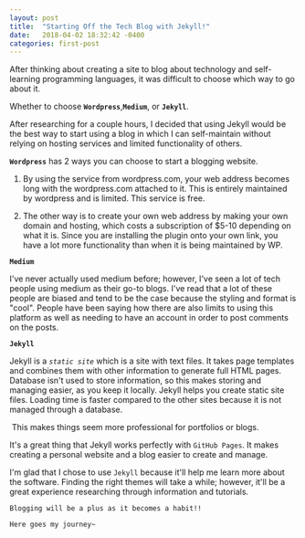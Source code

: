 ```yaml
---
layout: post
title:  "Starting Off the Tech Blog with Jekyll!"
date:   2018-04-02 18:32:42 -0400
categories: first-post
---
```

After thinking about creating a site to blog about technology and self-learning programming languages, it was difficult to choose which way to go about it. 

Whether to choose **`Wordpress`**,**`Medium`**, or **`Jekyll`**.

After researching for a couple hours, I decided that using Jekyll would be the best way to start using a blog in which I can self-maintain without relying on hosting services and limited functionality of others.

**`Wordpress`** has 2 ways you can choose to start a blogging website. 

1) By using the service from wordpress.com, your web address becomes long with the wordpress.com attached to it. This is entirely maintained by wordpress and is limited. This service is free.

2) The other way is to create your own web address by making your own domain and hosting, which costs a subscription of $5-10 depending on what it is. Since you are installing the plugin onto your own link, you have a lot more functionality than when it is being maintained by WP.

**`Medium`**

I've never actually used medium before; however, I've seen a lot of tech people using medium as their go-to blogs. I've read that a lot of these people are biased and tend to be the case because the styling and format is "cool". People have been saying how there are also limits to using this platform as well as needing to have an account in order to post comments on the posts.

**`Jekyll`**

Jekyll is a *`static site`* which is a site with text files.  It takes page templates and combines them with other information to generate full HTML pages. Database isn't used to store information, so this makes storing and managing easier, as you keep it locally. Jekyll helps you create static site files. Loading time is faster compared to the other sites because it is not managed through a database.

​	This makes things seem more professional for portfolios or blogs.

It's a great thing that Jekyll works perfectly with `GitHub Pages`. It makes creating a personal website and a blog easier to create and manage. 



I'm glad that I chose to use `Jekyll` because it'll help me learn more about the software. Finding the right themes will take a while; however, it'll be a great experience researching through information and tutorials. 

`Blogging will be a plus as it becomes a habit!!`



`Here goes my journey~`



